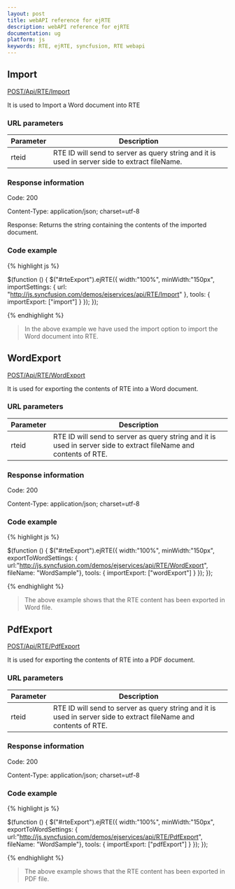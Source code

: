 ```yaml
---
layout: post
title: webAPI reference for ejRTE
description: webAPI reference for ejRTE
documentation: ug
platform: js
keywords: RTE, ejRTE, syncfusion, RTE webapi
---
```


## Import

[POST/Api/RTE/Import](http://js.syncfusion.com/demos/ejservices/api/RTE/Import)

It is used to Import a Word document into RTE 

### URL parameters

|  Parameter |  Description | 
|---|---|
|rteid|RTE ID will send to server as query string and it is used in server side to extract fileName.| 


### Response information 

Code: 200

Content-Type: application/json; charset=utf-8

Response:  Returns the string containing the contents of the imported document.


### Code example 

{% highlight js %}

$(function () {
$("#rteExport").ejRTE({
    width:"100%",
    minWidth:"150px",
    importSettings: { url: "http://js.syncfusion.com/demos/ejservices/api/RTE/Import" },
    tools: {
        importExport: ["import"]
    }
});
});

{% endhighlight %}

>In the above example we have used the import option to import the Word document into RTE.

## WordExport

[POST/Api/RTE/WordExport](http://js.syncfusion.com/demos/ejservices/api/RTE/WordExport)

It is used for exporting the contents of RTE into a Word document.

### URL parameters

|  Parameter |  Description | 
|---|---|
|rteid|RTE ID will send to server as query string and it is used in server side to extract fileName and contents of RTE. | 


### Response information 

Code: 200

Content-Type: application/json; charset=utf-8

### Code example 

{% highlight js %}

$(function () {
$("#rteExport").ejRTE({
    width:"100%",
    minWidth:"150px",
    exportToWordSettings: { url:"http://js.syncfusion.com/demos/ejservices/api/RTE/WordExport", fileName: "WordSample"},
    tools: {
        importExport: ["wordExport"]
    }
});
});

{% endhighlight %}

>The above example shows that the RTE content has been exported in Word file.

## PdfExport

[POST/Api/RTE/PdfExport](http://js.syncfusion.com/demos/ejservices/api/RTE/PdfExport)

It is used for exporting the contents of RTE into a PDF document.

### URL parameters

|  Parameter |  Description | 
|---|---|
|rteid|RTE ID will send to server as query string and it is used in server side to extract fileName and contents of RTE. | 

### Response information 

Code: 200

Content-Type: application/json; charset=utf-8

### Code example 

{% highlight js %}

$(function () {
$("#rteExport").ejRTE({
    width:"100%",
    minWidth:"150px",
    exportToWordSettings: { url:"http://js.syncfusion.com/demos/ejservices/api/RTE/PdfExport", fileName: "WordSample"},
    tools: {
        importExport: ["pdfExport"]
    }
});
});

{% endhighlight %}

>The above example shows that the RTE content has been exported in PDF file.
